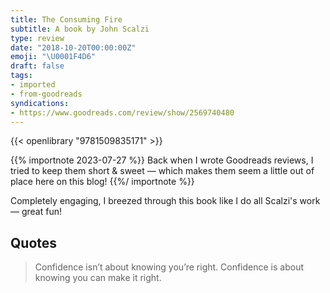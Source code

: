 ```yaml
---
title: The Consuming Fire
subtitle: A book by John Scalzi
type: review
date: "2018-10-20T00:00:00Z"
emoji: "\U0001F4D6"
draft: false
tags:
- imported
- from-goodreads
syndications:
- https://www.goodreads.com/review/show/2569740480
---
```


{{< openlibrary "9781509835171" >}}

{{% importnote 2023-07-27 %}}
Back when I wrote Goodreads reviews, I tried to keep them short & sweet — which makes them seem a little out of place here on this blog!
{{%/ importnote %}}

Completely engaging, I breezed through this book like I do all Scalzi's work — great fun!

## Quotes

> Confidence isn’t about knowing you’re right. Confidence is about knowing you can make it right.
